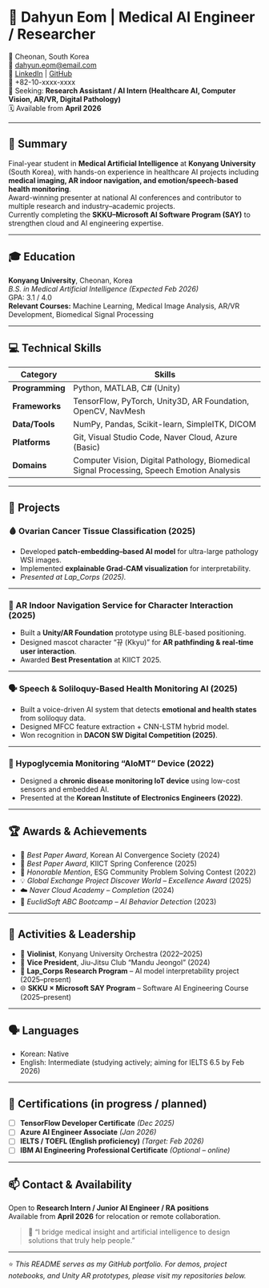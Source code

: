 # 💼 Dahyun Eom | Medical AI Engineer / Researcher

📍 Cheonan, South Korea  
📧 dahyun.eom@email.com  
🔗 [LinkedIn](https://linkedin.com/in/dahyuneom) | [GitHub](https://github.com/dahyuneom)  
📱 +82-10-xxxx-xxxx  
🎯 Seeking: **Research Assistant / AI Intern (Healthcare AI, Computer Vision, AR/VR, Digital Pathology)**  
🗓️ Available from **April 2026**

---

## 🧠 Summary
Final-year student in **Medical Artificial Intelligence** at **Konyang University** (South Korea), with hands-on experience in healthcare AI projects including **medical imaging, AR indoor navigation, and emotion/speech-based health monitoring**.  
Award-winning presenter at national AI conferences and contributor to multiple research and industry–academic projects.  
Currently completing the **SKKU–Microsoft AI Software Program (SAY)** to strengthen cloud and AI engineering expertise.

---

## 🎓 Education
**Konyang University**, Cheonan, Korea  
*B.S. in Medical Artificial Intelligence (Expected Feb 2026)*  
GPA: 3.1 / 4.0  
**Relevant Courses:** Machine Learning, Medical Image Analysis, AR/VR Development, Biomedical Signal Processing

---

## 💻 Technical Skills
| Category | Skills |
|-----------|--------|
| **Programming** | Python, MATLAB, C# (Unity) |
| **Frameworks** | TensorFlow, PyTorch, Unity3D, AR Foundation, OpenCV, NavMesh |
| **Data/Tools** | NumPy, Pandas, Scikit-learn, SimpleITK, DICOM |
| **Platforms** | Git, Visual Studio Code, Naver Cloud, Azure (Basic) |
| **Domains** | Computer Vision, Digital Pathology, Biomedical Signal Processing, Speech Emotion Analysis |

---

## 🧩 Projects

### 🩸 Ovarian Cancer Tissue Classification (2025)
- Developed **patch-embedding–based AI model** for ultra-large pathology WSI images.  
- Implemented **explainable Grad-CAM visualization** for interpretability.  
- *Presented at Lap_Corps (2025).*

---

### 🧭 AR Indoor Navigation Service for Character Interaction (2025)
- Built a **Unity/AR Foundation** prototype using BLE-based positioning.  
- Designed mascot character “뀨 (Kkyu)” for **AR pathfinding & real-time user interaction**.  
- Awarded **Best Presentation** at KIICT 2025.

---

### 🗣️ Speech & Soliloquy-Based Health Monitoring AI (2025)
- Built a voice-driven AI system that detects **emotional and health states** from soliloquy data.  
- Designed MFCC feature extraction + CNN-LSTM hybrid model.  
- Won recognition in **DACON SW Digital Competition (2025)**.

---

### 💉 Hypoglycemia Monitoring “AloMT” Device (2022)
- Designed a **chronic disease monitoring IoT device** using low-cost sensors and embedded AI.  
- Presented at the **Korean Institute of Electronics Engineers (2022)**.

---

## 🏆 Awards & Achievements
- 🥇 *Best Paper Award*, Korean AI Convergence Society (2024)  
- 🥇 *Best Paper Award*, KIICT Spring Conference (2025)  
- 🥈 *Honorable Mention*, ESG Community Problem Solving Contest (2022)  
- 💡 *Global Exchange Project Discover World – Excellence Award* (2025)  
- ☁️ *Naver Cloud Academy – Completion* (2024)  
- 🧠 *EuclidSoft ABC Bootcamp – AI Behavior Detection* (2023)

---

## 🎻 Activities & Leadership
- 🎻 **Violinist**, Konyang University Orchestra (2022–2025)  
- 🥋 **Vice President**, Jiu-Jitsu Club “Mandu Jeongol” (2024)  
- 🤝 **Lap_Corps Research Program** – AI model interpretability project (2025–present)  
- 🌐 **SKKU × Microsoft SAY Program** – Software AI Engineering Course (2025–present)

---

## 🗣️ Languages
- Korean: Native  
- English: Intermediate (studying actively; aiming for IELTS 6.5 by Feb 2026)

---

## 📄 Certifications (in progress / planned)
- [ ] **TensorFlow Developer Certificate** *(Dec 2025)*  
- [ ] **Azure AI Engineer Associate** *(Jan 2026)*  
- [ ] **IELTS / TOEFL (English proficiency)** *(Target: Feb 2026)*  
- [ ] **IBM AI Engineering Professional Certificate** *(Optional – online)*  

---

## 📫 Contact & Availability
Open to **Research Intern / Junior AI Engineer / RA positions**  
Available from **April 2026** for relocation or remote collaboration.  

> 💬 “I bridge medical insight and artificial intelligence to design solutions that truly help people.”  

---

⭐ *This README serves as my GitHub portfolio. For demos, project notebooks, and Unity AR prototypes, please visit my repositories below.*
